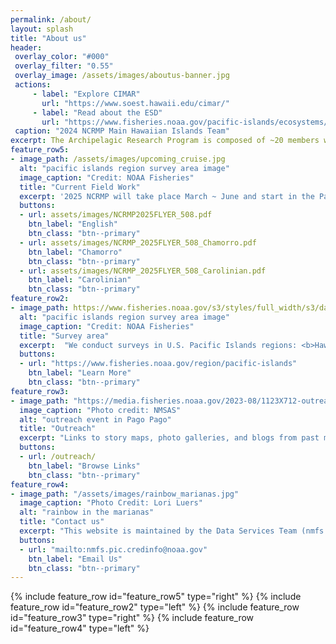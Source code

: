 ```yaml
---
permalink: /about/
layout: splash
title: "About us"
header: 
 overlay_color: "#000"
 overlay_filter: "0.55"
 overlay_image: /assets/images/aboutus-banner.jpg
 actions:
     - label: "Explore CIMAR"
       url: "https://www.soest.hawaii.edu/cimar/"   
     - label: "Read about the ESD"
       url: "https://www.fisheries.noaa.gov/pacific-islands/ecosystems/surveying-vast-pacific-ocean"
 caption: "2024 NCRMP Main Hawaiian Islands Team"
excerpt: The Archipelagic Research Program is composed of ~20 members working as technicians, coordinators, analysts, lead scientists, operations, and data support.  Our work is facilitated by CIMAR within NOAA. We work and collaborate within the Ecosystem Sciences Division (ESD), across divisions, and with programs outside of NOAA. 
feature_row5:
- image_path: /assets/images/upcoming_cruise.jpg
  alt: "pacific islands region survey area image"
  image_caption: "Credit: NOAA Fisheries"
  title: "Current Field Work"
  excerpt: '2025 NCRMP will take place March ~ June and start in the Pacific Islands Heritage Marine National Monument at Wake Atoll prior to heading to the Mariana Archipelago. See our <a href = "https://www.fisheries.noaa.gov/gallery/back-marianas-monitoring-coral-reef-ecosystems-pacific">photo gallery</a> or download research mission flyers below:'
  buttons:
  - url: assets/images/NCRMP2025FLYER_508.pdf
    btn_label: "English"
    btn_class: "btn--primary"
  - url: assets/images/NCRMP_2025FLYER_508_Chamorro.pdf
    btn_label: "Chamorro"
    btn_class: "btn--primary"
  - url: assets/images/NCRMP_2025FLYER_508_Carolinian.pdf
    btn_label: "Carolinian"
    btn_class: "btn--primary"
feature_row2:
- image_path: https://www.fisheries.noaa.gov/s3/styles/full_width/s3/dam-migration/pifsc.png?itok=SmTJPyV8
  alt: "pacific islands region survey area image"
  image_caption: "Credit: NOAA Fisheries"
  title: "Survey area"
  excerpt:  "We conduct surveys in U.S. Pacific Islands regions: <b>Hawaiian Archipelago, Mariana Archipelago, American Samoa, and Pacific Islands Heritage Marine National Monument</b>. Our longest running program, Pacific NCRMP, was previously called the Pacific Reef Assessment and Monitoring Program (RAMP). Starting in 2000, Pacific RAMP conducted surveys every 2 years to assess reef health. In 2011, <a href = 'https://coralreef.noaa.gov/'>NOAA’s Coral Reef Conservation Program (CRCP)</a> expanded the effort into <a href = 'https://www.coris.noaa.gov/monitoring/'>NCRMP</a>, aiming to track coral reef conditions across all U.S. waters using standardized methods. By 2012, the Pacific NCRMP shifted to surveying each region every 3 years."
  buttons:
  - url: "https://www.fisheries.noaa.gov/region/pacific-islands"
    btn_label: "Learn More"
    btn_class: "btn--primary"
feature_row3:
- image_path: "https://media.fisheries.noaa.gov/2023-08/1123X712-outreach-2-collage-PIFSC.jpg"
  image_caption: "Photo credit: NMSAS"
  alt: "outreach event in Pago Pago"
  title: "Outreach"
  excerpt: "Links to story maps, photo galleries, and blogs from past missions as well as more information on the Pacific Islands Fisheries Science Center (PIFSC) and our Ecosystem Sciences Division (ESD)."
  buttons:  
  - url: /outreach/
    btn_label: "Browse Links"
    btn_class: "btn--primary"
feature_row4:
- image_path: "/assets/images/rainbow_marianas.jpg"
  image_caption: "Photo Credit: Lori Luers"  
  alt: "rainbow in the marianas"
  title: "Contact us"
  excerpt: "This website is maintained by the Data Services Team (nmfs.pic.credinfo@noaa.gov) on a PIFSC github repository using minimal-mistakes jekyll theme."
  buttons:
  - url: "mailto:nmfs.pic.credinfo@noaa.gov"
    btn_label: "Email Us"
    btn_class: "btn--primary"
---
```

{% include feature_row id="feature_row5" type="right" %}
{% include feature_row id="feature_row2" type="left" %}
{% include feature_row id="feature_row3" type="right" %}
{% include feature_row id="feature_row4" type="left" %}